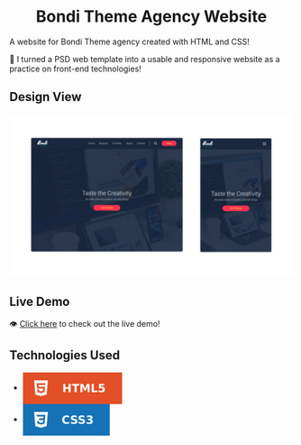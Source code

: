 <h1 align='center'>Bondi Theme Agency Website</h1>

A website for Bondi Theme agency created with HTML and CSS!

🌱 I turned a PSD web template into a usable and responsive website as a practice on front-end technologies!

## Design View
![design-view](./imgs/design-view.png)

## Live Demo
👁 [Click here](https://albaraaabushammala.github.io/Bootstrap_5_Design) to check out the live demo!

## Technologies Used
* <img src='imgs/readme-badges/html.svg' alt='HTML' valign='middle'>
* <img src='imgs/readme-badges/css.svg' alt='CSS' valign='middle'> 


